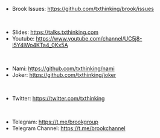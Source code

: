 * Brook Issues: https://github.com/txthinking/brook/issues

<br/>

* Slides: https://talks.txthinking.com
* Youtube: https://www.youtube.com/channel/UC5j8-I5Y4lWo4KTa4_0Kx5A

<br/>

* Nami: https://github.com/txthinking/nami
* Joker: https://github.com/txthinking/joker

<br/>

* Twitter: https://twitter.com/txthinking

<br/>

* Telegram: https://t.me/brookgroup
* Telegram Channel: https://t.me/brookchannel
